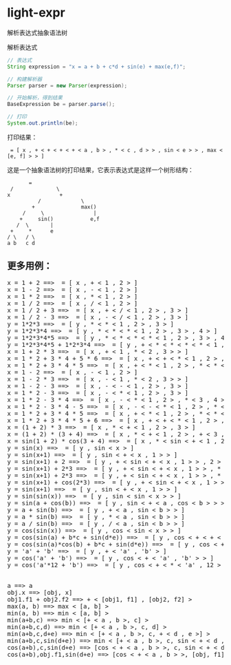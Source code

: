 # light-expr
解析表达式抽象语法树

解析表达式

```java
// 表达式
String expression = "x = a + b + c*d + sin(e) + max(e,f)";

// 构建解析器
Parser parser = new Parser(expression);

// 开始解析，得到结果
BaseExpression be = parser.parse();

// 打印
System.out.println(be);

```

打印结果：
```
 = [ x , + < + < + < + < a , b > , * < c , d > > , sin < e > > , max < [e, f] > > ]
```

这是一个抽象语法树的打印结果，它表示表达式是这样一个树形结构：
```
       =
 /              \
x                +
          /             \
        +               max()
     /     \                |
    +     sin()            e,f
   /  \       |
 +     *      e
/ \   / \
a b   c d
```

## 更多用例：

<pre>
x = 1 + 2 ==>  = [ x , + < 1 , 2 > ]
x = 1 - 2 ==>  = [ x , - < 1 , 2 > ]
x = 1 * 2 ==>  = [ x , * < 1 , 2 > ]
x = 1 / 2 ==>  = [ x , / < 1 , 2 > ]
x = 1 / 2 + 3 ==>  = [ x , + < / < 1 , 2 > , 3 > ]
x = 1 / 2 - 3 ==>  = [ x , - < / < 1 , 2 > , 3 > ]
y = 1*2*3 ==>  = [ y , * < * < 1 , 2 > , 3 > ]
y = 1*2*3*4 ==>  = [ y , * < * < * < 1 , 2 > , 3 > , 4 > ]
y = 1*2*3*4*5 ==>  = [ y , * < * < * < * < 1 , 2 > , 3 > , 4 > , 5 > ]
y = 1*2*3*4*5 + 1*2*3*4 ==>  = [ y , + < * < * < * < * < 1 , 2 > , 3 > , 4 > , 5 > , * < * < * < 1 , 2 > , 3 > , 4 > > ]
x = 1 + 2 * 3 ==>  = [ x , + < 1 , * < 2 , 3 > > ]
x = 1 * 2 + 3 * 4 + 5 * 6 ==>  = [ x , + < + < * < 1 , 2 > , * < 3 , 4 > > , * < 5 , 6 > > ]
x = 1 * 2 + 3 * 4 * 5 ==>  = [ x , + < * < 1 , 2 > , * < * < 3 , 4 > , 5 > > ]
x = 1 - 2 ==>  = [ x , - < 1 , 2 > ]
x = 1 - 2 * 3 ==>  = [ x , - < 1 , * < 2 , 3 > > ]
x = 1 - 2 - 3 ==>  = [ x , - < - < 1 , 2 > , 3 > ]
x = 1 * 2 - 3 ==>  = [ x , - < * < 1 , 2 > , 3 > ]
x = 1 * 2 - 3 * 4 ==>  = [ x , - < * < 1 , 2 > , * < 3 , 4 > > ]
x = 1 * 2 - 3 * 4 - 5 ==>  = [ x , - < - < * < 1 , 2 > , * < 3 , 4 > > , 5 > ]
x = 1 * 2 + 3 * 4 * 5 ==>  = [ x , + < * < 1 , 2 > , * < * < 3 , 4 > , 5 > > ]
x = 1 * 2 + 3 * 4 * 5 + 6 ==>  = [ x , + < + < * < 1 , 2 > , * < * < 3 , 4 > , 5 > > , 6 > ]
x = (1 + 2) * 3 ==>  = [ x , * < + < 1 , 2 > , 3 > ]
x = (1 + 2) * (3 + 4) ==>  = [ x , * < + < 1 , 2 > , + < 3 , 4 > > ]
x = sin(1 + 2) * cos(3 + 4) ==>  = [ x , * < sin < + < 1 , 2 > > , cos < + < 3 , 4 > > > ]
y = sin(x) ==>  = [ y , sin < x > ]
y = sin(x+1) ==>  = [ y , sin < + < x , 1 > > ]
y = sin(x+1) + 2 ==>  = [ y , + < sin < + < x , 1 > > , 2 > ]
y = sin(x+1) + 2*3 ==>  = [ y , + < sin < + < x , 1 > > , * < 2 , 3 > > ]
y = sin(x+1) + 2*3 ==>  = [ y , + < sin < + < x , 1 > > , * < 2 , 3 > > ]
y = sin(x+1) + cos(2*3) ==>  = [ y , + < sin < + < x , 1 > > , cos < * < 2 , 3 > > > ]
y = sin(x+1) ==>  = [ y , sin < + < x , 1 > > ]
y = sin(sin(x)) ==>  = [ y , sin < sin < x > > ]
y = sin(a + cos(b)) ==>  = [ y , sin < + < a , cos < b > > > ]
y = a + sin(b) ==>  = [ y , + < a , sin < b > > ]
y = a * sin(b) ==>  = [ y , * < a , sin < b > > ]
y = a / sin(b) ==>  = [ y , / < a , sin < b > > ]
y = cos(sin(x)) ==>  = [ y , cos < sin < x > > ]
y = cos(sin(a) + b*c + sin(d*e)) ==>  = [ y , cos < + < + < sin < a > , * < b , c > > , sin < * < d , e > > > > ]
y = cos(sin(a)*cos(b) + b*c + sin(d*e)) ==>  = [ y , cos < + < + < * < sin < a > , cos < b > > , * < b , c > > , sin < * < d , e > > > > ]
y = 'a' + 'b' ==>  = [ y , + < 'a' , 'b' > ]
y = cos('a' + 'b') ==>  = [ y , cos < + < 'a' , 'b' > > ]
y = cos('a'*12 + 'b') ==>  = [ y , cos < + < * < 'a' , 12 > , 'b' > > ]


a ==> a
obj.x ==> [obj, x]
obj1.f1 + obj2.f2 ==> + < [obj1, f1] , [obj2, f2] >
max(a, b) ==> max < [a, b] >
min(a, b) ==> min < [a, b] >
min(a+b,c) ==> min < [+ < a , b >, c] >
min(a+b,c,d) ==> min < [+ < a , b >, c, d] >
min(a+b,c,d+e) ==> min < [+ < a , b >, c, + < d , e >] >
min(a+b,c,sin(d+e)) ==> min < [+ < a , b >, c, sin < + < d , e > >] >
cos(a+b),c,sin(d+e) ==> [cos < + < a , b > >, c, sin < + < d , e > >]
cos(a+b),obj.f1,sin(d+e) ==> [cos < + < a , b > >, [obj, f1], sin < + < d , e > >]
</pre>
